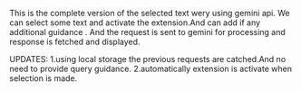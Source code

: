 This is the complete version of the selected text wery using gemini api.
We can select some text and activate the extension.And can add if any additional guidance . 
And the request is sent to gemini for processing and response is fetched and displayed.


UPDATES:
1.using local storage the previous requests are catched.And no need to provide query guidance.
2.automatically extension is activate when selection is made.